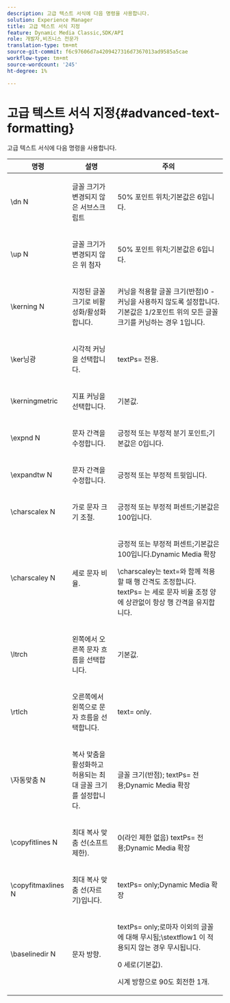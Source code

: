 ```yaml
---
description: 고급 텍스트 서식에 다음 명령을 사용합니다.
solution: Experience Manager
title: 고급 텍스트 서식 지정
feature: Dynamic Media Classic,SDK/API
role: 개발자,비즈니스 전문가
translation-type: tm+mt
source-git-commit: f6c97606d7a4209427316d7367013ad9585a5cae
workflow-type: tm+mt
source-wordcount: '245'
ht-degree: 1%

---
```



# 고급 텍스트 서식 지정{#advanced-text-formatting}

고급 텍스트 서식에 다음 명령을 사용합니다.

<table id="table_43B2EB887C0F471BB60C23B570E7D3D2"> 
 <thead> 
  <tr> 
   <th class="entry"> 명령 </th> 
   <th class="entry"> 설명 </th> 
   <th class="entry"> 주의 </th> 
  </tr> 
 </thead>
 <tbody> 
  <tr> 
   <td> <span class="codeph"> \dn  <span class="varname"> N  </span> </span> </td> 
   <td> <p>글꼴 크기가 변경되지 않은 서브스크립트 </p> </td> 
   <td> <p>50% 포인트 위치;기본값은 6입니다. </p> </td> 
  </tr> 
  <tr> 
   <td> <span class="codeph"> \up  <span class="varname"> N  </span> </span> </td> 
   <td> <p>글꼴 크기가 변경되지 않은 위 첨자 </p> </td> 
   <td> <p>50% 포인트 위치;기본값은 6입니다. </p> </td> 
  </tr> 
  <tr> 
   <td> <span class="codeph"> \kerning  <span class="varname"> N  </span> </span> </td> 
   <td> <p>지정된 글꼴 크기로 비활성화/활성화합니다. </p> </td> 
   <td> <p>커닝을 적용할 글꼴 크기(반점)0 - 커닝을 사용하지 않도록 설정합니다.기본값은 1/2포인트 위의 모든 글꼴 크기를 커닝하는 경우 1입니다. </p> </td> 
  </tr> 
  <tr> 
   <td> <span class="codeph"> \ker닝광  </span> </td> 
   <td> <p>시각적 커닝을 선택합니다. </p> </td> 
   <td> <p> <span class="codeph"> textPs=  </span> 전용. </p> </td> 
  </tr> 
  <tr> 
   <td> <span class="codeph"> \kerningmetric  </span> </td> 
   <td> <p>지표 커닝을 선택합니다. </p> </td> 
   <td> <p>기본값. </p> </td> 
  </tr> 
  <tr> 
   <td> <span class="codeph"> \expnd  <span class="varname"> N  </span> </span> </td> 
   <td> <p>문자 간격을 수정합니다. </p> </td> 
   <td> <p>긍정적 또는 부정적 분기 포인트;기본값은 0입니다. </p> </td> 
  </tr> 
  <tr> 
   <td> <span class="codeph"> \expandtw  <span class="varname"> N  </span> </span> </td> 
   <td> <p>문자 간격을 수정합니다. </p> </td> 
   <td> <p>긍정적 또는 부정적 트윗입니다. </p> </td> 
  </tr> 
  <tr> 
   <td> <span class="codeph"> \charscalex  <span class="varname"> N  </span> </span> </td> 
   <td> <p>가로 문자 크기 조절. </p> </td> 
   <td> <p>긍정적 또는 부정적 퍼센트;기본값은 100입니다. </p> </td> 
  </tr> 
  <tr> 
   <td> <span class="codeph"> \charscaley  <span class="varname"> N  </span> </span> </td> 
   <td> <p>세로 문자 비율. </p> </td> 
   <td> <p>긍정적 또는 부정적 퍼센트;기본값은 100입니다.Dynamic Media 확장 </p> <p> <span class="codeph"> \charscaley는  </span> text=와 함께 적용할 때  <span class="codeph"> 행 간격도  </span>조정합니다. <span class="codeph"> textPs= </span> 는 세로 문자 비율 조정 양에 상관없이 항상 행 간격을 유지합니다. </p> </td> 
  </tr> 
  <tr> 
   <td> <span class="codeph"> \ltrch  </span> </td> 
   <td> <p>왼쪽에서 오른쪽 문자 흐름을 선택합니다. </p> </td> 
   <td> <p>기본값. </p> </td> 
  </tr> 
  <tr> 
   <td> <span class="codeph"> \rtlch  </span> </td> 
   <td> <p>오른쪽에서 왼쪽으로 문자 흐름을 선택합니다. </p> </td> 
   <td> <p> <span class="codeph"> text=  </span> only. </p> </td> 
  </tr> 
  <tr> 
   <td> <span class="codeph"> \자동맞춤  <span class="varname"> N  </span> </span> </td> 
   <td> <p>복사 맞춤을 활성화하고 허용되는 최대 글꼴 크기를 설정합니다. </p> </td> 
   <td> <p>글꼴 크기(반점);<span class="codeph"> textPs= </span> 전용;Dynamic Media 확장 </p> </td> 
  </tr> 
  <tr> 
   <td> <span class="codeph"> \copyfitlines  <span class="varname"> N  </span> </span> </td> 
   <td> <p>최대 복사 맞춤 선(소프트 제한). </p> </td> 
   <td> <p>0(라인 제한 없음)<span class="codeph"> textPs= </span> 전용;Dynamic Media 확장 </p> </td> 
  </tr> 
  <tr> 
   <td> <span class="codeph"> \copyfitmaxlines  <span class="varname"> N  </span> </span> </td> 
   <td> <p>최대 복사 맞춤 선(자르기)입니다. </p> </td> 
   <td> <p> <span class="codeph"> textPs=  </span> only;Dynamic Media 확장 </p> </td> 
  </tr> 
  <tr> 
   <td> <span class="codeph"> \baselinedir  <span class="varname"> N  </span> </span> </td> 
   <td> <p>문자 방향. </p> </td> 
   <td> <p> <span class="codeph"> textPs=  </span> only;로마자 이외의 글꼴에 대해 무시됨;\stextflow1 <span class="codeph"> 이  </span> 적용되지 않는 경우 무시됩니다. </p> <p>0 세로(기본값). </p> <p>시계 방향으로 90도 회전한 1개. </p> </td> 
  </tr> 
 </tbody> 
</table>

